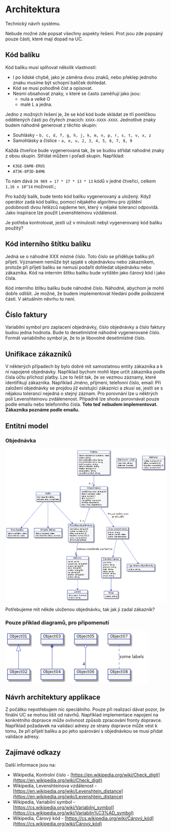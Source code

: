 # Architektura

Technický návrh systému.

Nebude možné zde popsat všechny aspekty řešení. Prot jsou zde popsáný pouze části, které mají dopad na UC.

## Kód balíku

Kód balíku musí splňovat několik vlastností:

* I po lidské chybě, jako je záměna dvou znaků, nebo překlep jednoho znaku musíme být schopní balíček dohledat.
* Kód se musí pohodlně číst a opisovat.
* Nesmí obsahovat znaky, v které se často zaměňují jako jsou:
    * nula a velké O
    * malé L a jedna.

Jedno z možných řešení je, že se kód kód bude skládat ze tří pomlčkou oddělených částí po čtyřech znacích: ```XXXX-XXXX-XXXX```. Jednotlivé znaky budem náhodně generovat z těchto skupin:

* Souhlásky - ```b, c, d, f, g, h, j, k, m, n, p, r, s, t, v, x, z```
* Samohlásky a číslice - ```a, e, u, 2, 3, 4, 5, 6, 7, 8, 9```

Každá čtveřice bude vygenerovaná tak, že se budou střídat náhodné znaky z obou skupin. Střídat můžem i pořadí skupin. Například:

* ```K3GE-DAM8-ERUS```
* ```AT3K-8P3D-B4M6```

To nám dává ```34 969 = 17 * 17 * 13 * 13``` kódů v jedné čtveřici, celkem ```1,16 x 10^14``` možností.;

Pro každý balík, bude tento kód balíku vygenerovaný a uložený. Když operátor zadá kód balíku, pomocí nějakého algoritmu pro zjištění podobnosti dvou řetězců najdeme ten, který v nějaké toleranci odpovídá. Jako inspirace lze použít 	Levenshteinovu vzdálenost.

Je potřeba kontrolovat, jestli už v minulosti nebyl vygenerovaný kód balíku použitý?

## Kód interního štítku balíku

Jedná se o náhodné XXX místné číslo. Toto číslo se přiděluje balíku při přijetí. Významem nemůže být spjaté s objednávkou nebo zákazníkem, protože při přijetí balíku se nemusí podařit dohledat objednávku nebo zákazníka. Kód na interním štítku balíku bude vytištěn jako čárový kód i jako čísla.

Kód interního štítku balíku bude náhodné číslo. Náhodné, abychom je mohli dobře odlišit. Je možné, že budem implementovat hledání podle poškozené části. V aktuálním něvrhu to není.

## Číslo faktury

Variabilní symbol pro zaplacení objednávky, číslo objednávky a číslo faktury budou jedna hodnota. Bude to desetimístné náhodně vygenerované číslo. Formát variabilního symbol je, že to je libovolné desetimístné číslo.

## Unifikace zákazníků

V některých případech by bylo dobré mít samostatnou entity zákazníka a k ní napojené objednávky. Například bychom mohli lépe určit zákazníka podle čísla účtu příchozí platby. Lze to řešit tak, že se vezmou záznamy, které identifikují zákazníka. Například Jméno, příjmení, telefonní číslo, email: Při založení objednávky se projdou již existující zákazníci a zkusí se, jestli se s nějakou tolerancí nejedná o stejný záznam. Pro porovnání lze u něktrých polí Levenshteinovu zvdálenenost. Případně lze shodu porovnávat pouze podle emailu nebo telefonního čísla.
**Toto teď nebudem implementovat. Zákazníka poznáme podle emailu.**
## Entitní model

### Objednávka

![Objednávka](./diagrams/out/arch-01.png "Objednávka")

Potřebujeme mít někde uloženou objednávku, tak jak jí zadal zákazník?

### Pouze příklad diagramů, pro připomenutí
![Test](./diagrams/out/arch-05.png "Test")

## Návrh architektury applikace

Z počátku nepotřebujem nic speciálního. Pouze při realizací dávat pozor, že finální UC se mohou lišit od návrhů. Například implementace napojení na konkrétního dopravce může ovlivnost způsob zpracování fronty dopravce. Například požadavek na validaci adresy ze strany dopravce může vést k tomu, že při přijetí balíku a po jeho spárování s objednávkou se musí přidat validace adresy.

## Zajímavé odkazy
Další informace jsou na:

* Wikipedia, Kontrolní číslo - [https://en.wikipedia.org/wiki/Check_digit](https://en.wikipedia.org/wiki/Check_digit)
* Wikipedia, Levenshteinova vzdálenost - [https://en.wikipedia.org/wiki/Levenshtein_distance](https://en.wikipedia.org/wiki/Levenshtein_distance)
* Wikipedia, Variabilní symbol - [https://cs.wikipedia.org/wiki/Variabilní_symbol](https://cs.wikipedia.org/wiki/Variabiln%C3%AD_symbol)
* Wikipedia, Čárový kód - [https://cs.wikipedia.org/wiki/Čárový_kód](https://cs.wikipedia.org/wiki/Čárový_kód)

